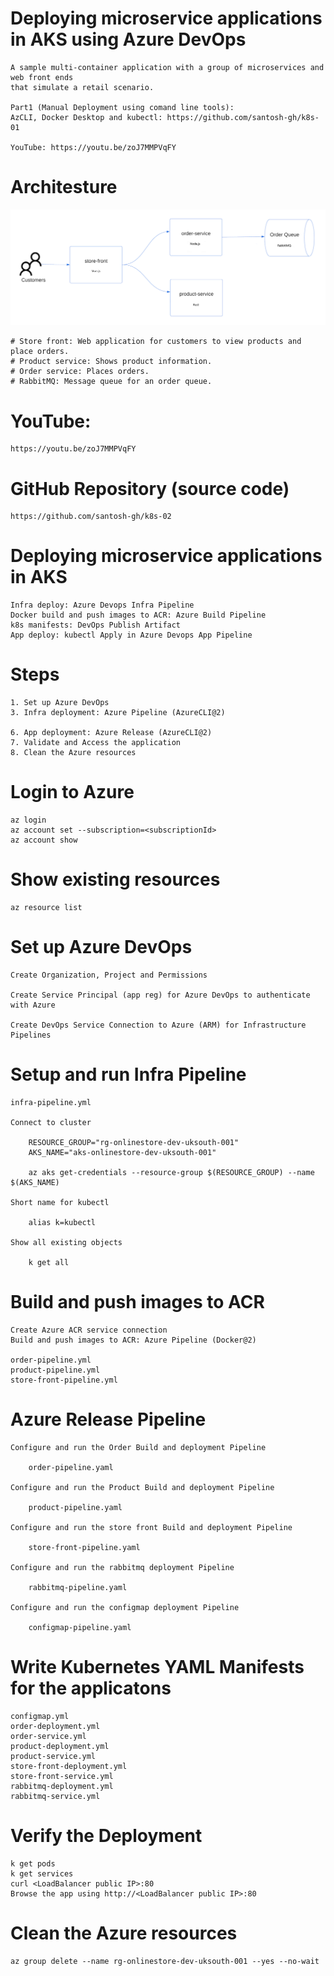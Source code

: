
# Deploying microservice applications in AKS using Azure DevOps

    A sample multi-container application with a group of microservices and web front ends 
    that simulate a retail scenario.

    Part1 (Manual Deployment using comand line tools):
    AzCLI, Docker Desktop and kubectl: https://github.com/santosh-gh/k8s-01

    YouTube: https://youtu.be/zoJ7MMPVqFY

# Architesture

![Store Architesture](aks-store-architecture.png)

    # Store front: Web application for customers to view products and place orders.
    # Product service: Shows product information.
    # Order service: Places orders.
    # RabbitMQ: Message queue for an order queue.

# YouTube: 

    https://youtu.be/zoJ7MMPVqFY    
 
# GitHub Repository (source code)

    https://github.com/santosh-gh/k8s-02

# Deploying microservice applications in AKS

    Infra deploy: Azure Devops Infra Pipeline 
    Docker build and push images to ACR: Azure Build Pipeline 
    k8s manifests: DevOps Publish Artifact
    App deploy: kubectl Apply in Azure Devops App Pipeline


# Steps

    1. Set up Azure DevOps
    3. Infra deployment: Azure Pipeline (AzureCLI@2)

    6. App deployment: Azure Release (AzureCLI@2)
    7. Validate and Access the application
    8. Clean the Azure resources

# Login to Azure

    az login
    az account set --subscription=<subscriptionId>
    az account show

# Show existing resources

    az resource list

# Set up Azure DevOps

    Create Organization, Project and Permissions

    Create Service Principal (app reg) for Azure DevOps to authenticate with Azure

    Create DevOps Service Connection to Azure (ARM) for Infrastructure Pipelines

# Setup and run Infra Pipeline

    infra-pipeline.yml

    Connect to cluster

        RESOURCE_GROUP="rg-onlinestore-dev-uksouth-001"
        AKS_NAME="aks-onlinestore-dev-uksouth-001"

        az aks get-credentials --resource-group $(RESOURCE_GROUP) --name $(AKS_NAME)

    Short name for kubectl

        alias k=kubectl

    Show all existing objects

        k get all

# Build and push images to ACR

    Create Azure ACR service connection
    Build and push images to ACR: Azure Pipeline (Docker@2)

    order-pipeline.yml
    product-pipeline.yml
    store-front-pipeline.yml

# Azure Release Pipeline

    Configure and run the Order Build and deployment Pipeline

        order-pipeline.yaml

    Configure and run the Product Build and deployment Pipeline

        product-pipeline.yaml

    Configure and run the store front Build and deployment Pipeline
    
        store-front-pipeline.yaml

    Configure and run the rabbitmq deployment Pipeline

        rabbitmq-pipeline.yaml

    Configure and run the configmap deployment Pipeline

        configmap-pipeline.yaml

# Write Kubernetes YAML Manifests for the applicatons

    configmap.yml
    order-deployment.yml
    order-service.yml
    product-deployment.yml
    product-service.yml
    store-front-deployment.yml
    store-front-service.yml
    rabbitmq-deployment.yml
    rabbitmq-service.yml

# Verify the Deployment

    k get pods
    k get services
    curl <LoadBalancer public IP>:80
    Browse the app using http://<LoadBalancer public IP>:80

# Clean the Azure resources

    az group delete --name rg-onlinestore-dev-uksouth-001 --yes --no-wait 
